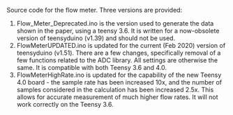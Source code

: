 Source code for the flow meter. Three versions are provided:
1) Flow_Meter_Deprecated.ino is the version used to generate the data shown in the paper, using a teensy 3.6. It is written for a now-obsolete version of teensyduino (v1.39) and should not be used.
2) FlowMeterUPDATED.ino is updated for the current (Feb 2020) version of teensyduino (v1.51). There are a few changes, specifically removal of a few functions related to the ADC library. All settings are otherwise the same. It is compatible with both Teensy 3.6 and 4.0.
3) FlowMeterHighRate.ino is updated for the capability of the new Teensy 4.0 board - the sample rate has been increased 10x, and the number of samples considered in the calculation has been increased 2.5x. This allows for accurate measurement of much higher flow rates. It will not work correctly on the Teensy 3.6.

